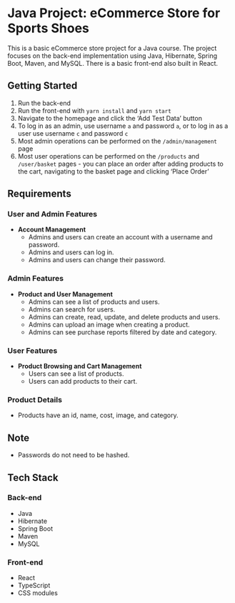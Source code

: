 # Java Project: eCommerce Store for Sports Shoes

This is a basic eCommerce store project for a Java course. The project focuses on the back-end implementation using Java, Hibernate, Spring Boot, Maven, and MySQL. There is a basic front-end also built in React.

## Getting Started

1. Run the back-end
2. Run the front-end with `yarn install` and `yarn start`
3. Navigate to the homepage and click the ‘Add Test Data’ button
4. To log in as an admin, use username `a` and password `a`, or to log in as a user use username `c` and password `c`
5. Most admin operations can be performed on the `/admin/management` page
6. Most user operations can be performed on the `/products` and `/user/basket` pages - you can place an order after adding products to the cart, navigating to the basket page and clicking ‘Place Order’

## Requirements

### User and Admin Features
- **Account Management**
  - Admins and users can create an account with a username and password.
  - Admins and users can log in.
  - Admins and users can change their password.

### Admin Features
- **Product and User Management**
  - Admins can see a list of products and users.
  - Admins can search for users.
  - Admins can create, read, update, and delete products and users.
  - Admins can upload an image when creating a product.
  - Admins can see purchase reports filtered by date and category.

### User Features
- **Product Browsing and Cart Management**
  - Users can see a list of products.
  - Users can add products to their cart.

### Product Details
- Products have an id, name, cost, image, and category.

## Note
- Passwords do not need to be hashed.

## Tech Stack
### Back-end
- Java
- Hibernate
- Spring Boot
- Maven
- MySQL
### Front-end
- React
- TypeScript
- CSS modules
